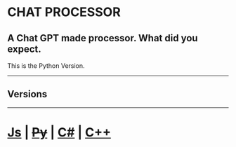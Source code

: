 # CHAT PROCESSOR
A Chat GPT made processor. What did you expect.
--
This is the Python Version.

---

## Versions

---

# [Js](https://github.com/Burritoooo/CHAT-PROCESSOR/tree/JS-Version) **|** [~~Py~~](https://github.com/Burritoooo/CHAT-PROCESSOR/tree/Python-Version) **|** [C#](https://github.com/Burritoooo/CHAT-PROCESSOR/tree/C%23-Version) **|** [C++](https://github.com/Burritoooo/CHAT-PROCESSOR/tree/main)
